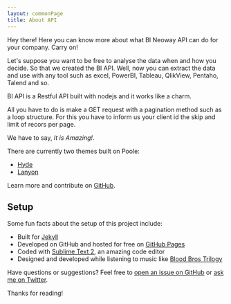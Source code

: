 ```yaml
---
layout: commonPage
title: About API
---
```


<p class="message">
  Hey there! Here you can know more about what BI Neoway API can do for your company. Carry on!
</p>

Let's suppose you want to be free to analyse the data when and how you decide. So that we created the BI API. 
Well, now you can extract the data and use with any tool such as excel, PowerBI, Tableau, QlikView, Pentaho, Talend and so.

BI API is a Restful API built with nodejs and it works like a charm.

All you have to do is make a GET request with a pagination method such as a loop structure. For this you have to inform us your client id the skip and limit of recors per page.

We have to say, *It is Amazing!*.

There are currently two themes built on Poole:

* [Hyde](http://hyde.getpoole.com)
* [Lanyon](http://lanyon.getpoole.com)

Learn more and contribute on [GitHub](https://github.com/poole).

## Setup

Some fun facts about the setup of this project include:

* Built for [Jekyll](http://jekyllrb.com)
* Developed on GitHub and hosted for free on [GitHub Pages](https://pages.github.com)
* Coded with [Sublime Text 2](http://sublimetext.com), an amazing code editor
* Designed and developed while listening to music like [Blood Bros Trilogy](https://soundcloud.com/maddecent/sets/blood-bros-series)

Have questions or suggestions? Feel free to [open an issue on GitHub](https://github.com/poole/issues/new) or [ask me on Twitter](https://twitter.com/mdo).

Thanks for reading!
